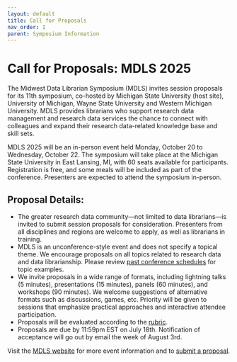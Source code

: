 ```yaml
---
layout: default
title: Call for Proposals
nav_order: 1
parent: Symposium Information
---
```

# Call for Proposals: MDLS 2025

The Midwest Data Librarian Symposium (MDLS) invites session proposals for its 11th symposium, co-hosted by Michigan State University (host site), University of Michigan, Wayne State University and Western Michigan University.  MDLS provides librarians who support research data management and research data services the chance to connect with colleagues and expand their research data-related knowledge base and skill sets. 


MDLS 2025 will be an in-person event held Monday, October 20 to Wednesday, October 22. The symposium will take place at the Michigan State University in East Lansing, MI, with 60 seats available for participants. Registration is free, and some meals will be included as part of the conference. Presenters are expected to attend the symposium in-person.

## Proposal Details:
- The greater research data community—not limited to data librarians—is invited to submit session proposals for consideration. Presenters from all disciplines and regions are welcome to apply, as well as librarians in training. 
- MDLS is an unconference-style event and does not specify a topical theme. We encourage proposals on all topics related to research data and data librarianship. Please review [past conference schedules](https://mw-data-lib-symposium.github.io/website/conf_archive/past_conference.html) for topic examples.
- We invite proposals in a wide range of formats, including lightning talks (5 minutes), presentations (15 minutes), panels (60 minutes), and workshops (90 minutes). We welcome suggestions of alternative formats such as discussions, games, etc. Priority will be given to sessions that emphasize practical approaches and interactive attendee participation.
- Proposals will be evaluated according to the [rubric](https://docs.google.com/document/d/1hCHUAnvTrOilK5XvENuzK8BVNfRJGExq/edit?usp=sharing&ouid=114782009173074304970&rtpof=true&sd=true).
- Proposals are due by 11:59pm EST on July 18th. Notification of acceptance will go out by email the week of August 3rd.


Visit the [MDLS website](https://mw-data-lib-symposium.github.io/website/) for more event information and to [submit a proposal](https://docs.google.com/forms/d/e/1FAIpQLSeh_66bZP1Ec8P7DPA-OOC4hRMXNrZMzqGF8ERksSFEwy8-Ug/viewform?usp=sharing&ouid=114782009173074304970).
